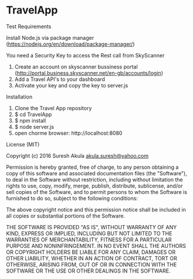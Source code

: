 
# TravelApp

Test Requirements

Install Node.js via package manager
    (https://nodejs.org/en/download/package-manager/)

You need a Security Key to access the Rest call from SkyScanner 

1. Create an account on skyscanner bussiness portal
(http://portal.business.skyscanner.net/en-gb/accounts/login)
2. Add a Travel API's to your dashboard
3. Activate your key and copy the key to server.js


Installation
1. Clone the Travel App repository
2. $ cd TravelApp
3. $ npm install
4. $ node server.js
5. open chorme browser: http://localhost:8080




License (MIT)

Copyright (c) 2016 Suresh Akula <akula.suresh@yahoo.com>

Permission is hereby granted, free of charge, to any person obtaining
a copy of this software and associated documentation files (the
"Software"), to deal in the Software without restriction, including
without limitation the rights to use, copy, modify, merge, publish,
distribute, sublicense, and/or sell copies of the Software, and to
permit persons to whom the Software is furnished to do so, subject to
the following conditions:

The above copyright notice and this permission notice shall be
included in all copies or substantial portions of the Software.

THE SOFTWARE IS PROVIDED "AS IS", WITHOUT WARRANTY OF ANY KIND,
EXPRESS OR IMPLIED, INCLUDING BUT NOT LIMITED TO THE WARRANTIES OF
MERCHANTABILITY, FITNESS FOR A PARTICULAR PURPOSE AND
NONINFRINGEMENT. IN NO EVENT SHALL THE AUTHORS OR COPYRIGHT HOLDERS BE
LIABLE FOR ANY CLAIM, DAMAGES OR OTHER LIABILITY, WHETHER IN AN ACTION
OF CONTRACT, TORT OR OTHERWISE, ARISING FROM, OUT OF OR IN CONNECTION
WITH THE SOFTWARE OR THE USE OR OTHER DEALINGS IN THE SOFTWARE.
